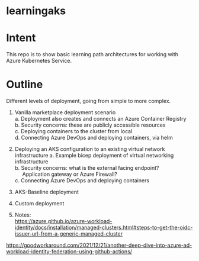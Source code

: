 # learningaks

# Intent
This repo is to show basic learning path architectures for working with Azure Kubernetes Service.  

# Outline
Different levels of deployment, going from simple to more complex.  

1. Vanilla marketplace deployment scenario  
    a. Deployment also creates and connects an Azure Container Registry  
    b. Security concerns: these are publicly accessible resources  
    c. Deploying containers to the cluster from local  
    d. Connecting Azure DevOps and deploying containers, via helm
        
2. Deploying an AKS configuration to an existing virtual network infrastructure 
    a. Example bicep deployment of virtual networking infrastructure  
    b. Security concerns: what is the external facing endpoint?  
    &nbsp;&nbsp;&nbsp;&nbsp;&nbsp;Application gateway or Azure Firewall?  
    c. Connecting Azure DevOps and deploying containers  

3. AKS-Baseline deployment  

4. Custom deployment  

5. Notes:  
https://azure.github.io/azure-workload-identity/docs/installation/managed-clusters.html#steps-to-get-the-oidc-issuer-url-from-a-generic-managed-cluster  

https://goodworkaround.com/2021/12/21/another-deep-dive-into-azure-ad-workload-identity-federation-using-github-actions/
